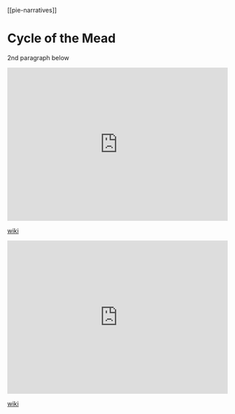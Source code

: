 [[pie-narratives]]
# Cycle of the Mead
2nd paragraph below
<iframe width="100%" height="350" frameborder="0" allow="accelerometer; autoplay; clipboard-write; encrypted-media; gyroscope; picture-in-picture" allowfullscreen src="https://en.wikipedia.org/wiki/Proto-Indo-European-mythology#Other-propositions-5"></iframe>

[wiki](https://en.wikipedia.org/wiki/Proto-Indo-European-mythology#Other-propositions-5)

<iframe width="100%" height="350" frameborder="0" allow="accelerometer; autoplay; clipboard-write; encrypted-media; gyroscope; picture-in-picture" allowfullscreen src="https://en.wikipedia.org/wiki/Elixir-of-life"></iframe>

[wiki](https://en.wikipedia.org/wiki/Elixir-of-life)